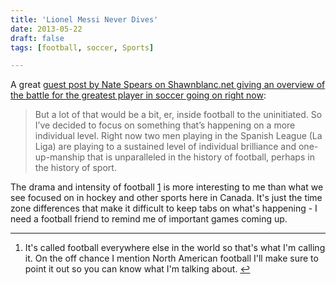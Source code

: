```yaml
---
title: 'Lionel Messi Never Dives'
date: 2013-05-22
draft: false
tags: [football, soccer, Sports]

---
```


A great [guest post by Nate Spears on Shawnblanc.net giving an overview of the battle for the greatest player in soccer going on right now](http://shawnblanc.net/2013/05/lionel-messi-never-dives/):

> But a lot of that would be a bit, er, inside football to the uninitiated. So I’ve decided to focus on something that’s happening on a more individual level. Right now two men playing in the Spanish League (La Liga) are playing to a sustained level of individual brilliance and one-up-manship that is unparalleled in the history of football, perhaps in the history of sport.

The drama and intensity of football [1](#fn-21419:1) is more interesting to me than what we see focused on in hockey and other sports here in Canada. It's just the time zone differences that make it difficult to keep tabs on what's happening - I need a football friend to remind me of important games coming up.

* * *

1.  It's called football everywhere else in the world so that's what I'm calling it. On the off chance I mention North American football I'll make sure to point it out so you can know what I'm talking about. [↩](#fnref-21419:1)